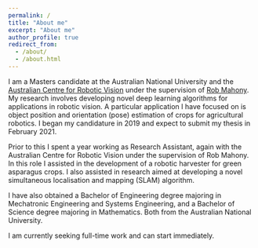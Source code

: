 ```yaml
---
permalink: /
title: "About me"
excerpt: "About me"
author_profile: true
redirect_from: 
  - /about/
  - /about.html
---
```


I am a Masters candidate at the Australian National University and the <a href="https://www.roboticvision.org/">Australian Centre for Robotic Vision</a> under the supervision of <a href="https://cecs.anu.edu.au/people/robert-mahony">Rob Mahony</a>.
My research involves developing novel deep learning algorithms for applications in robotic vision.
A particular application I have focused on is object position and orientation (pose) estimation of crops for agricultural robotics.
I began my candidature in 2019 and expect to submit my thesis in February 2021.

Prior to this I spent a year working as Research Assistant, again with the Australian Centre for Robotic Vision under the supervision of Rob Mahony.
In this role I assisted in the development of a robotic harvester for green asparagus crops.
I also assisted in research aimed at developing a novel simultaneous localisation and mapping (SLAM) algorithm.

I have also obtained a Bachelor of Engineering degree majoring in Mechatronic Engineering and Systems Engineering, and a Bachelor of Science degree majoring in Mathematics.
Both from the Australian National University.

I am currently seeking full-time work and can start immediately.



